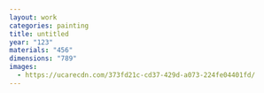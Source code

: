 ```yaml
---
layout: work
categories: painting
title: untitled
year: "123"
materials: "456"
dimensions: "789"
images:
  - https://ucarecdn.com/373fd21c-cd37-429d-a073-224fe04401fd/
---
```

